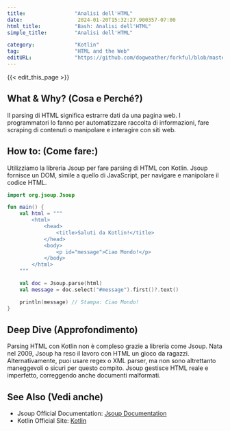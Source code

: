 ```yaml
---
title:                "Analisi dell'HTML"
date:                  2024-01-20T15:32:27.900357-07:00
html_title:           "Bash: Analisi dell'HTML"
simple_title:         "Analisi dell'HTML"

category:             "Kotlin"
tag:                  "HTML and the Web"
editURL:              "https://github.com/dogweather/forkful/blob/master/content/it/kotlin/parsing-html.md"
---
```


{{< edit_this_page >}}

## What & Why? (Cosa e Perché?)

Il parsing di HTML significa estrarre dati da una pagina web. I programmatori lo fanno per automatizzare raccolta di informazioni, fare scraping di contenuti o manipolare e interagire con siti web.

## How to: (Come fare:)

Utilizziamo la libreria Jsoup per fare parsing di HTML con Kotlin. Jsoup fornisce un DOM, simile a quello di JavaScript, per navigare e manipolare il codice HTML.

```Kotlin
import org.jsoup.Jsoup

fun main() {
    val html = """
        <html>
            <head>
                <title>Saluti da Kotlin!</title>
            </head>
            <body>
                <p id="message">Ciao Mondo!</p>
            </body>
        </html>
    """

    val doc = Jsoup.parse(html)
    val message = doc.select("#message").first()?.text()

    println(message) // Stampa: Ciao Mondo!
}
```

## Deep Dive (Approfondimento)

Parsing HTML con Kotlin non è compleso grazie a libreria come Jsoup. Nata nel 2009, Jsoup ha reso il lavoro con HTML un gioco da ragazzi. Alternativamente, puoi usare regex o XML parser, ma non sono altrettanto maneggevoli o sicuri per questo compito. Jsoup gestisce HTML reale e imperfetto, correggendo anche documenti malformati.

## See Also (Vedi anche)

- Jsoup Official Documentation: [Jsoup Documentation](https://jsoup.org/)
- Kotlin Official Site: [Kotlin](https://kotlinlang.org/)

